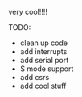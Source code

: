 very cool!!!!

TODO:
- clean up code
- add interrupts
- add serial port
- S mode support
- add csrs
- add cool stuff
